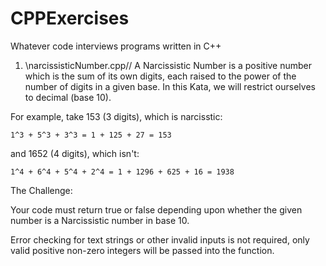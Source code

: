 # CPPExercises
Whatever code interviews programs written in C++

1) \\narcissisticNumber.cpp//
A Narcissistic Number is a positive number which is the sum of its own digits, each raised to the power of the number of digits in a given base. In this Kata, we will restrict ourselves to decimal (base 10).

For example, take 153 (3 digits), which is narcisstic:

    1^3 + 5^3 + 3^3 = 1 + 125 + 27 = 153

and 1652 (4 digits), which isn't:

    1^4 + 6^4 + 5^4 + 2^4 = 1 + 1296 + 625 + 16 = 1938

The Challenge:

Your code must return true or false depending upon whether the given number is a Narcissistic number in base 10.

Error checking for text strings or other invalid inputs is not required, only valid positive non-zero integers will be passed into the function.
